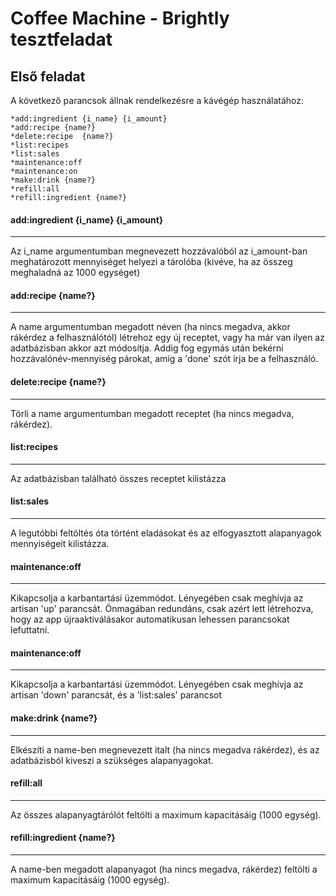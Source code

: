 Coffee Machine - Brightly tesztfeladat
=======

## Első feladat

A következő parancsok állnak rendelkezésre a kávégép használatához:

    *add:ingredient {i_name} {i_amount}
    *add:recipe {name?}
    *delete:recipe  {name?}
    *list:recipes
    *list:sales
    *maintenance:off
    *maintenance:on
    *make:drink {name?}
    *refill:all
    *refill:ingredient {name?}

#### add:ingredient {i_name} {i_amount}
---

Az i_name argumentumban megnevezett hozzávalóból az i_amount-ban meghatározott mennyiséget helyezi a tárolóba (kivéve, ha az összeg meghaladná az 1000 egységet) 

#### add:recipe {name?}
---

A name argumentumban megadott néven (ha nincs megadva, akkor rákérdez a felhasználótól) létrehoz egy új receptet, vagy ha már van ilyen az adatbázisban akkor azt módosítja. Addig fog egymás után bekérni hozzávalónév-mennyiség párokat, amíg a 'done' szót írja be a felhasználó.

#### delete:recipe {name?}
---

Törli a name argumentumban megadott receptet (ha nincs megadva, rákérdez).

#### list:recipes
---

Az adatbázisban található összes receptet kilistázza

#### list:sales
---

A legutóbbi feltöltés óta történt eladásokat és az elfogyasztott alapanyagok mennyiségeit kilistázza.

#### maintenance:off
---

Kikapcsolja a karbantartási üzemmódot. Lényegében csak meghívja az artisan 'up' parancsát. Önmagában redundáns, csak azért lett létrehozva, hogy az app újraaktiválásakor automatikusan lehessen parancsokat lefuttatni.

#### maintenance:off
---

Kikapcsolja a karbantartási üzemmódot. Lényegében csak meghívja az artisan 'down' parancsát, és a 'list:sales' parancsot

#### make:drink {name?}
---

Elkészíti a name-ben megnevezett italt (ha nincs megadva rákérdez), és az adatbázisból kiveszi a szükséges alapanyagokat.

#### refill:all
---

Az összes alapanyagtárólót feltölti a maximum kapacitásáig (1000 egység).

#### refill:ingredient {name?}
---

A name-ben megadott alapanyagot (ha nincs megadva, rákérdez) feltölti a maximum kapacitásáig (1000 egység).





